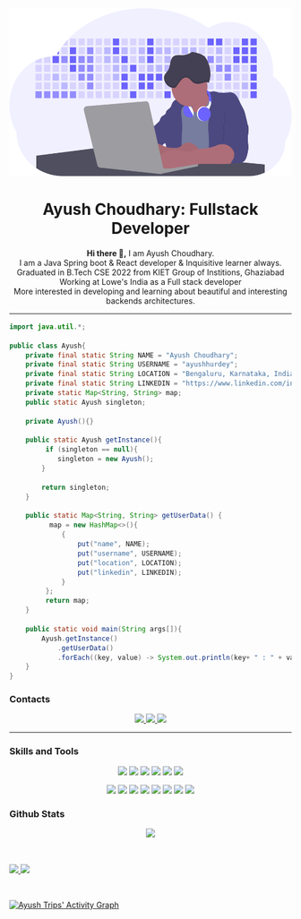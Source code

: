 <img src = "undraw_developer_activity_bv83.svg" height = "300px" width = "100%"/>

<!-- Profile Views: <img src="https://komarev.com/ghpvc/?username=ayushhurdey" alt="100"/>    To be uncommended when have decent views.-->

<h1 align="center">
  <b>Ayush Choudhary: Fullstack Developer </b>
</h1>


  <p>
    <div align = "center">
      <b> Hi there 👋,</b>
         I am Ayush Choudhary.
      <div>I am a Java Spring boot & React developer & Inquisitive learner always.</div>
      <div>Graduated in B.Tech CSE 2022 from KIET Group of Institions, Ghaziabad</div>
      <div>Working at Lowe's India as a Full stack developer</div>
      <div>More interested in developing and learning about beautiful and interesting backends architectures.</div>
     </div>
  </p>
  
<!--   
 - I am a Java Spring boot & React developer & Inquisitive learner always.
 - Graduated in B.Tech CSE 2022 from KIET Group of Institions, Ghaziabad.
 - More interested in developing and learning about beautiful and interesting backends.
 - Cares a lot about right coding styles & pattern and deeply interested in writing wow feeling giving and understandable codebases. -->
<hr>


```java
import java.util.*;

public class Ayush{
    private final static String NAME = "Ayush Choudhary";
    private final static String USERNAME = "ayushhurdey";
    private final static String LOCATION = "Bengaluru, Karnataka, India";
    private final static String LINKEDIN = "https://www.linkedin.com/in/ayush-choudhary-5a0b1b193/";
    private static Map<String, String> map;
    public static Ayush singleton;
    
    private Ayush(){}
    
    public static Ayush getInstance(){
         if (singleton == null){ 
            singleton = new Ayush();
        }
        
        return singleton;
    }
    
    public static Map<String, String> getUserData() {
          map = new HashMap<>(){
             {
                 put("name", NAME);
                 put("username", USERNAME);
                 put("location", LOCATION);
                 put("linkedin", LINKEDIN);
             }
         };
         return map;
    }
    
    public static void main(String args[]){
        Ayush.getInstance()
            .getUserData()
            .forEach((key, value) -> System.out.println(key+ " : " + value));
    }
}
```

### Contacts

<p>
  <div align="center">
     <a href="https://twitter.com/AyushCh11046805">
       <img src="https://img.shields.io/badge/-Twitter-c58545?style=for-the-badge&logo=twitter&logoColor=c58545&labelColor=282828" >
     </a>
    <a href="https://www.linkedin.com/in/ayush-choudhary-5a0b1b193">
       <img src="https://img.shields.io/badge/-Linkedin-c58545?style=for-the-badge&logo=linkedin&logoColor=c58575&labelColor=272240" >
     </a>
    <a href="https://www.smartr.me/public/profiles/ayush.choudhary275">
       <img src="https://img.shields.io/badge/-Smartr-c58545?style=for-the-badge&logo=smartr&logoColor=c54545&labelColor=263024" >
     </a>
  </div>
</p>
<!-- 
[![Twitter Badge](https://img.shields.io/badge/Twitter-Profile-informational?style=flat&logo=twitter&logoColor=white&color=1CA2F1)](https://twitter.com/AyushCh11046805)
[![LinkedIn Badge](https://img.shields.io/badge/LinkedIn-Profile-informational?style=flat&logo=linkedin&logoColor=white&color=0D76A8)](https://www.linkedin.com/in/ayush-choudhary-5a0b1b193/)
[![Smartr Badge](https://img.shields.io/badge/Smartr-Profile-informational?style=flat&logo=Smartr&logoColor=white&color=1CA2F1)](https://www.smartr.me/public/profiles/ayush.choudhary275) -->
<!-- [![Twitter][1.2]][1], or on [![LinkedIn][2.2]][2] -->

<hr>

### Skills and Tools
<!-- 
![](https://img.shields.io/badge/Code-Java-informational?style=flat&logo=Java&logoColor=white&color=4AB117)
![](https://img.shields.io/badge/Code-SpringBoot-informational?style=flat&logo=Spring&logoColor=white&color=4AB117)
![](https://img.shields.io/badge/Code-MySQL-informational?style=flat&logo=MySQL&logoColor=white&color=4AB197)
![](https://img.shields.io/badge/Code-Python-informational?style=flat&logo=Python&logoColor=white&color=4AB117)
![](https://img.shields.io/badge/Code-Javascript-informational?style=flat&logo=Javascript&logoColor=white&color=4AB117)
![](https://img.shields.io/badge/Tools-Docker-informational?style=flat&logo=docker&logoColor=white&color=4AB197)
![](https://img.shields.io/badge/Tools-GitHub-informational?style=flat&logo=GitHub&logoColor=white&color=4AB197)
![](https://img.shields.io/badge/Tools-AWS-informational?style=flat&logo=AWS&logoColor=white&color=4AB197) -->



<p>
  <div align="center">
    <img src = "https://img.shields.io/badge/Tools-AWS-4AB197" >
    <img src = "https://img.shields.io/badge/Tool-Selenium-282828">
    <img src = "https://img.shields.io/badge/Tool-TestNG-282840" >
    <img src = "https://img.shields.io/badge/Editor-IntelliJ-4AB197" >
    <img src = "https://img.shields.io/badge/Editor-VS Code-282828" >
    <img src = "https://img.shields.io/badge/Paradigm-OOP-green" >
  </div>
</p>


<p>
<div align="center">
  <img src="https://img.shields.io/badge/-Java-c58545?style=for-the-badge&logo=java&logoColor=c58545&labelColor=282828">
  <img src="https://img.shields.io/badge/-SpringBoot-98b982?style=for-the-badge&logo=springboot&logoColor=98b982&labelColor=282828">
  <img src="https://img.shields.io/badge/-React-98b982?style=for-the-badge&logo=react&logoColor=98b922&labelColor=282828">
  <img src="https://img.shields.io/badge/-Javascript-d1a01f?style=for-the-badge&logo=javascript&logoColor=d1a01f&labelColor=282828">
  <img src="https://img.shields.io/badge/-MySQL-c58545?style=for-the-badge&logo=mysql&logoColor=c58545&labelColor=282828">
  <img src="https://img.shields.io/badge/-Docker-98b982?style=for-the-badge&logo=docker&logoColor=98b982&labelColor=282828">
  <img src="https://img.shields.io/badge/-Python-c58545?style=for-the-badge&logo=python&logoColor=c58545&labelColor=282828">
  <img src="https://img.shields.io/badge/-Github-98b982?style=for-the-badge&logo=github&logoColor=98b922&labelColor=282840">
</div>
</p>


### Github Stats

<!-- [![Ayush's GitHub stats](https://github-readme-stats.vercel.app/api?username=ayushhurdey)](https://github.com/ayushhurdey/github-readme-stats) -->
<!-- [![Ayush's GitHub stats](https://github-readme-stats.vercel.app/api/top-langs/?username=ayushhurdey&layout=compact&show_icons=true&theme=gruvbox&hide_border=true)](https://github.com/ayushhurdey/github-readme-stats) -->

<p>
  <div align ="center">
     <a href="https://github.com/ayushhurdey/github-readme-stats">
       <img src="https://github-readme-stats.vercel.app/api/top-langs/?username=ayushhurdey&layout=compact&show_icons=true&theme=gruvbox&hide_border=true" >
     </a>
  </div>
</p>  


<!-- Icons -->
[1.2]: http://i.imgur.com/wWzX9uB.png (twitter icon without padding)
[2.2]: https://raw.githubusercontent.com/MartinHeinz/MartinHeinz/master/linkedin-3-16.png (LinkedIn icon without padding)

<!-- Links to your social media accounts -->

[1]: https://twitter.com/AyushCh11046805
[2]: https://www.linkedin.com/in/ayush-choudhary-5a0b1b193/

<br/>
<p align="left">
  <a href="https://github.com/ayushhurdey?tab=repositories">
    <img width="49.5%" src="https://github-readme-stats.vercel.app/api?username=ayushhurdey&show_icons=true&theme=gruvbox&hide_border=true" />
    <img width="49.5%" src="https://github-readme-streak-stats.herokuapp.com/?user=ayushhurdey&theme=gruvbox&hide_border=true" />
  </a>
</p>
<br>


[![Ayush Trips' Activity Graph](https://activity-graph.herokuapp.com/graph?username=ayushhurdey&custom_title=Ayush%20Trips's%20Contribution%20Graph&theme=gruvbox&bg_color=282828&hide_border=true&line=d1a01f&point=c58545)](https://github.com/ayushhurdey?tab=repositories)


<!--
- 🔭 I’m currently working on ...
- 🌱 I’m currently learning ...
- 👯 I’m looking to collaborate on ...
- 🤔 I’m looking for help with ...
- 💬 Ask me about ...
- 📫 How to reach me: ...
- 😄 Pronouns: ...
- ⚡ Fun fact: ...
-->
